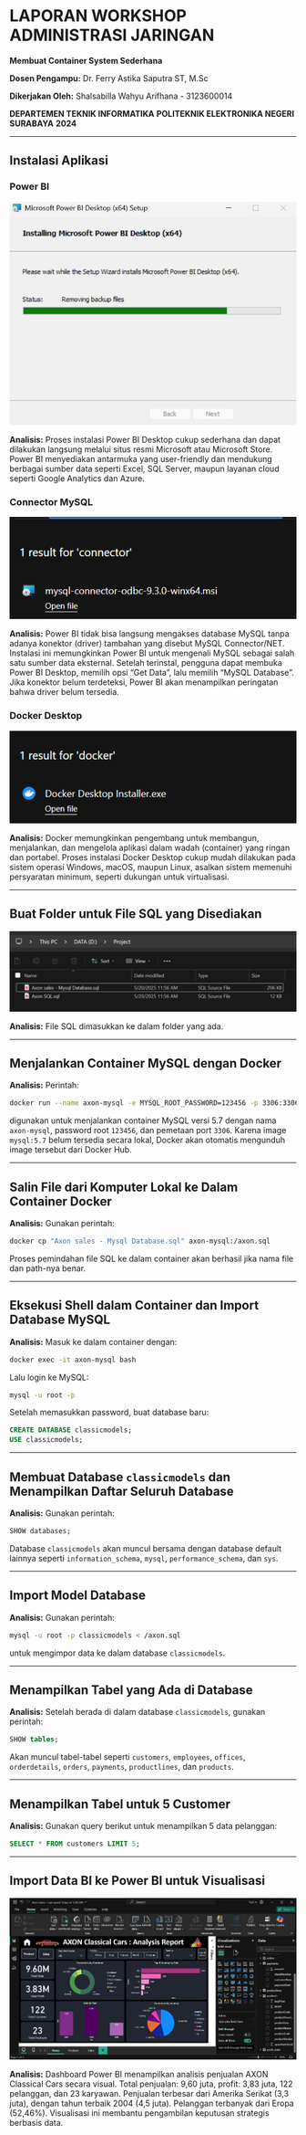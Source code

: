 # LAPORAN WORKSHOP ADMINISTRASI JARINGAN

**Membuat Container System Sederhana**

**Dosen Pengampu:**
Dr. Ferry Astika Saputra ST, M.Sc

**Dikerjakan Oleh:**
Shalsabilla Wahyu Arifhana - 3123600014

**DEPARTEMEN TEKNIK INFORMATIKA**
**POLITEKNIK ELEKTRONIKA NEGERI SURABAYA**
**2024**

---

## Instalasi Aplikasi

### Power BI

![Instalasi Power BI](images/containe-system/install_powerbi.png)  

**Analisis:**
Proses instalasi Power BI Desktop cukup sederhana dan dapat dilakukan langsung melalui situs resmi Microsoft atau Microsoft Store. Power BI menyediakan antarmuka yang user-friendly dan mendukung berbagai sumber data seperti Excel, SQL Server, maupun layanan cloud seperti Google Analytics dan Azure.

### Connector MySQL

![Instalasi Power BI](images/containe-system/install_connector.png)  

**Analisis:**
Power BI tidak bisa langsung mengakses database MySQL tanpa adanya konektor (driver) tambahan yang disebut MySQL Connector/NET. Instalasi ini memungkinkan Power BI untuk mengenali MySQL sebagai salah satu sumber data eksternal. Setelah terinstal, pengguna dapat membuka Power BI Desktop, memilih opsi “Get Data”, lalu memilih “MySQL Database”. Jika konektor belum terdeteksi, Power BI akan menampilkan peringatan bahwa driver belum tersedia.

### Docker Desktop

![Instalasi Power BI](images/containe-system/install_docker.png)  

**Analisis:**
Docker memungkinkan pengembang untuk membangun, menjalankan, dan mengelola aplikasi dalam wadah (container) yang ringan dan portabel. Proses instalasi Docker Desktop cukup mudah dilakukan pada sistem operasi Windows, macOS, maupun Linux, asalkan sistem memenuhi persyaratan minimum, seperti dukungan untuk virtualisasi.

---

## Buat Folder untuk File SQL yang Disediakan

![Instalasi Power BI](images/containe-system/folder.png)  

**Analisis:**
File SQL dimasukkan ke dalam folder yang ada.

---

## Menjalankan Container MySQL dengan Docker

**Analisis:**
Perintah:

```bash
docker run --name axon-mysql -e MYSQL_ROOT_PASSWORD=123456 -p 3306:3306 -d mysql:5.7
```

digunakan untuk menjalankan container MySQL versi 5.7 dengan nama `axon-mysql`, password root `123456`, dan pemetaan port `3306`. Karena image `mysql:5.7` belum tersedia secara lokal, Docker akan otomatis mengunduh image tersebut dari Docker Hub.

---

## Salin File dari Komputer Lokal ke Dalam Container Docker

**Analisis:**
Gunakan perintah:

```bash
docker cp "Axon sales - Mysql Database.sql" axon-mysql:/axon.sql
```

Proses pemindahan file SQL ke dalam container akan berhasil jika nama file dan path-nya benar.

---

## Eksekusi Shell dalam Container dan Import Database MySQL

**Analisis:**
Masuk ke dalam container dengan:

```bash
docker exec -it axon-mysql bash
```

Lalu login ke MySQL:

```bash
mysql -u root -p
```

Setelah memasukkan password, buat database baru:

```sql
CREATE DATABASE classicmodels;
USE classicmodels;
```

---

## Membuat Database `classicmodels` dan Menampilkan Daftar Seluruh Database

**Analisis:**
Gunakan perintah:

```sql
SHOW databases;
```

Database `classicmodels` akan muncul bersama dengan database default lainnya seperti `information_schema`, `mysql`, `performance_schema`, dan `sys`.

---

## Import Model Database

**Analisis:**
Gunakan perintah:

```bash
mysql -u root -p classicmodels < /axon.sql
```

untuk mengimpor data ke dalam database `classicmodels`.

---

## Menampilkan Tabel yang Ada di Database

**Analisis:**
Setelah berada di dalam database `classicmodels`, gunakan perintah:

```sql
SHOW tables;
```

Akan muncul tabel-tabel seperti `customers`, `employees`, `offices`, `orderdetails`, `orders`, `payments`, `productlines`, dan `products`.

---

## Menampilkan Tabel untuk 5 Customer

**Analisis:**
Gunakan query berikut untuk menampilkan 5 data pelanggan:

```sql
SELECT * FROM customers LIMIT 5;
```

---

## Import Data BI ke Power BI untuk Visualisasi

![Instalasi Power BI](images/containe-system/hasil_powerbi.png)  

**Analisis:**
Dashboard Power BI menampilkan analisis penjualan AXON Classical Cars secara visual. Total penjualan: 9,60 juta, profit: 3,83 juta, 122 pelanggan, dan 23 karyawan. Penjualan terbesar dari Amerika Serikat (3,3 juta), dengan tahun terbaik 2004 (4,5 juta). Pelanggan terbanyak dari Eropa (52,46%). Visualisasi ini membantu pengambilan keputusan strategis berbasis data.
